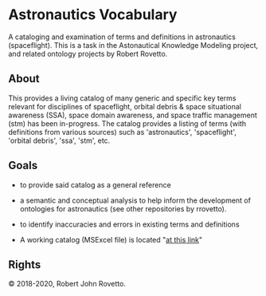 # Astronautics Vocabulary
A cataloging and examination of terms and definitions in astronautics (spaceflight). This is a task in the Astonautical Knowledge Modeling project, and related ontology projects by Robert Rovetto.

## About
This provides a living catalog of many generic and specific key terms relevant for disciplines of spaceflight, orbital debris & space situational awareness (SSA), space domain awareness, and space traffic management (stm) has been in-progress. The catalog provides a listing of terms (with definitions from various sources) such as 'astronautics', 'spaceflight', 'orbital debris', 'ssa', 'stm', etc.

## Goals
- to provide said catalog as a general reference
- a semantic and conceptual analysis to help inform the development of ontologies for astronautics (see other repositories by rrovetto).
- to identify inaccuracies and errors in existing terms and definitions

- A working catalog (MSExcel file) is located "[at this link](https://drive.google.com/file/d/1VxThyvuY_VzVl_VNan9cqTsdI6NrYWgX/view?usp=sharing)"

## Rights
© 2018-2020, Robert John Rovetto.
